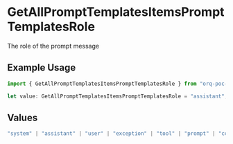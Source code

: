 # GetAllPromptTemplatesItemsPromptTemplatesRole

The role of the prompt message

## Example Usage

```typescript
import { GetAllPromptTemplatesItemsPromptTemplatesRole } from "orq-poc-typescript-multi-env-version/models/operations";

let value: GetAllPromptTemplatesItemsPromptTemplatesRole = "assistant";
```

## Values

```typescript
"system" | "assistant" | "user" | "exception" | "tool" | "prompt" | "correction" | "expected_output"
```